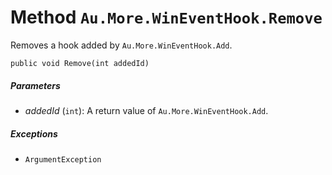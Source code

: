 # Method `Au.More.WinEventHook.Remove`

Removes a hook added by `Au.More.WinEventHook.Add`.

```
public void Remove(int addedId)
```

##### Parameters

- *addedId*  (`int`):
    A return value of `Au.More.WinEventHook.Add`.

##### Exceptions

- `ArgumentException`